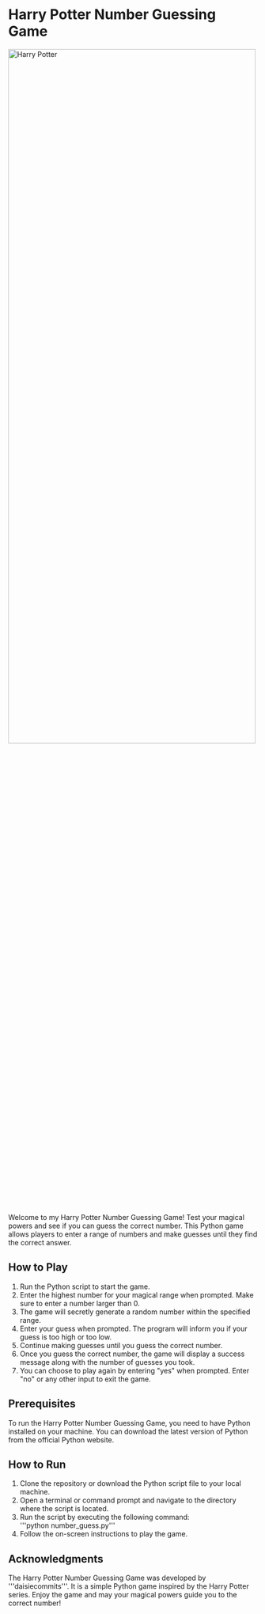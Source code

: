 # Harry Potter Number Guessing Game

<img src="https://wallpapers.com/images/hd/cool-harry-potter-divination-class-4t92m0xrq6ujdh6s.jpg" alt="Harry Potter" style="display: flex; justify-content: center; overflow: hidden; height: 60%; width: 500px;">

Welcome to my Harry Potter Number Guessing Game! Test your magical powers and see if you can guess the correct number. This Python game allows players to enter a range of numbers and make guesses until they find the correct answer.

## How to Play

1. Run the Python script to start the game.
2. Enter the highest number for your magical range when prompted. Make sure to enter a number larger than 0.
3. The game will secretly generate a random number within the specified range.
4. Enter your guess when prompted. The program will inform you if your guess is too high or too low.
5. Continue making guesses until you guess the correct number.
6. Once you guess the correct number, the game will display a success message along with the number of guesses you took.
7. You can choose to play again by entering "yes" when prompted. Enter "no" or any other input to exit the game.

## Prerequisites

To run the Harry Potter Number Guessing Game, you need to have Python installed on your machine. You can download the latest version of Python from the official Python website.

## How to Run

1. Clone the repository or download the Python script file to your local machine.
2. Open a terminal or command prompt and navigate to the directory where the script is located.
3. Run the script by executing the following command:  
'''python number_guess.py'''
4. Follow the on-screen instructions to play the game.

## Acknowledgments

The Harry Potter Number Guessing Game was developed by '''daisiecommits'''. It is a simple Python game inspired by the Harry Potter series. Enjoy the game and may your magical powers guide you to the correct number!
